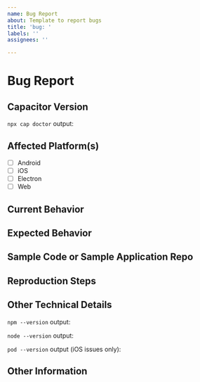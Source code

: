```yaml
---
name: Bug Report
about: Template to report bugs
title: 'bug: '
labels: ''
assignees: ''

---
```


# Bug Report

## Capacitor Version
<!-- Provide the version of Capacitor and related installed dependencies. You can use the command `npx capacitor doctor` or `npx cap doctor` for the output from the root directory of your project. -->

`npx cap doctor` output:


## Affected Platform(s)
<!-- Leave these checkboxes EMPTY until after the issue is created. Once the issue is created, check one or more boxes for the platform(s) this bug affects. -->

- [ ] Android
- [ ] iOS
- [ ] Electron
- [ ] Web

## Current Behavior
<!-- Describe how the bug manifests. Be specific. -->


## Expected Behavior
<!-- Describe what the behavior would be without the bug. -->

## Sample Code or Sample Application Repo

<!-- 

NOTE: Issues with sample projects are prioritized higher than ones without because they are easier to reproduce and fix.

If you are able to illustrate the bug or feature request with an example, please provide sample code snippets or a sample application via a public GitHub or Bitbucket repo. 

-->

## Reproduction Steps

<!--  Please explain the steps required to duplicate the issue, especially if you are able to provide a sample application. -->

## Other Technical Details

<!-- Please provide the following information with your request, and any other relevant technical details (versions of IDEs, local environment info, plugin information or links, etc). -->

`npm --version` output:

`node --version` output:

`pod --version` output (iOS issues only):

## Other Information
<!-- List any other information that is relevant to your issue. Stack traces, related issues, suggestions on how to fix, Stack Overflow links, forum links, etc. -->